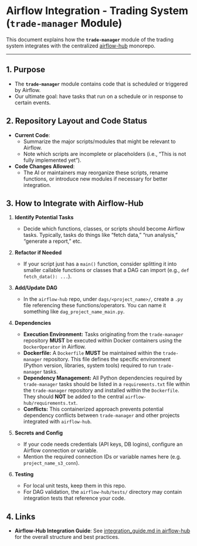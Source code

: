 # Airflow Integration - Trading System (`trade-manager` Module)

This document explains how the **`trade-manager`** module of the trading system integrates with the centralized 
[airflow-hub](https://github.com/mprestonsparks/airflow-hub) monorepo.

---

## 1. Purpose

- The **`trade-manager`** module contains code that is scheduled or triggered by Airflow. 
- Our ultimate goal: have tasks that run on a schedule or in response to certain events.

## 2. Repository Layout and Code Status

- **Current Code**:  
  - Summarize the major scripts/modules that might be relevant to Airflow.
  - Note which scripts are incomplete or placeholders (i.e., “This is not fully implemented yet”).
- **Code Changes Allowed**:  
  - The AI or maintainers may reorganize these scripts, rename functions, or introduce new modules if necessary for better integration.

## 3. How to Integrate with Airflow-Hub

1. **Identify Potential Tasks**  
   - Decide which functions, classes, or scripts should become Airflow tasks. Typically, tasks do things like “fetch data,” “run analysis,” “generate a report,” etc.

2. **Refactor if Needed**  
   - If your script just has a `main()` function, consider splitting it into smaller callable functions or classes that a DAG can import (e.g., `def fetch_data(): ...`).

3. **Add/Update DAG**  
   - In the `airflow-hub` repo, under `dags/<project_name>/`, create a `.py` file referencing these functions/operators. 
     You can name it something like `dag_project_name_main.py`.

4. **Dependencies**
   - **Execution Environment:** Tasks originating from the `trade-manager` repository **MUST** be executed within Docker containers using the `DockerOperator` in Airflow.
   - **Dockerfile:** A `Dockerfile` **MUST** be maintained within the `trade-manager` repository. This file defines the specific environment (Python version, libraries, system tools) required to run `trade-manager` tasks.
   - **Dependency Management:** All Python dependencies required by `trade-manager` tasks should be listed in a `requirements.txt` file within the `trade-manager` repository and installed within the `Dockerfile`. They should **NOT** be added to the central `airflow-hub/requirements.txt`.
   - **Conflicts:** This containerized approach prevents potential dependency conflicts between `trade-manager` and other projects integrated with `airflow-hub`.

5. **Secrets and Config**  
   - If your code needs credentials (API keys, DB logins), configure an Airflow connection or variable. 
   - Mention the required connection IDs or variable names here (e.g. `project_name_s3_conn`).

6. **Testing**  
   - For local unit tests, keep them in this repo. 
   - For DAG validation, the `airflow-hub/tests/` directory may contain integration tests that reference your code.

## 4. Links

- **Airflow-Hub Integration Guide**: 
  See [integration_guide.md in airflow-hub](https://github.com/mprestonsparks/airflow-hub/docs/integration_guide.md) 
  for the overall structure and best practices.